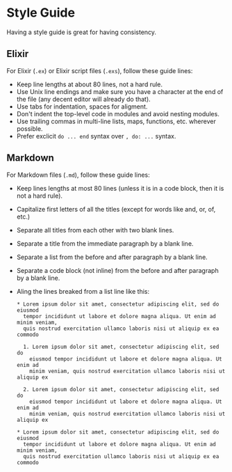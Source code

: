# Style Guide

Having a style guide is great for having consistency.


## Elixir

For Elixir (`.ex`) or Elixir script files (`.exs`), follow these guide lines:

* Keep line lengths at about 80 lines, not a hard rule.
* Use Unix line endings and make sure you have a <newline> character at the end
  of the file (any decent editor will already do that).
* Use tabs for indentation, spaces for aligment.
* Don't indent the top-level code in modules and avoid nesting modules.
* Use trailing commas in multi-line lists, maps, functions, etc. wherever
  possible.
* Prefer exclicit `do ... end` syntax over `, do: ...` syntax.


## Markdown

For Markdown files (`.md`), follow these guide lines:

* Keep lines lengths at most 80 lines (unless it is in a code block, then it is
  not a hard rule).
* Capitalize first letters of all the titles (except for words like and, or, of,
  etc.)
* Separate all titles from each other with two blank lines.
* Separate a title from the immediate paragraph by a blank line.
* Separate a list from the before and after paragraph by a blank line.
* Separate a code block (not inline) from the before and after paragraph by a
  blank line.
* Aling the lines breaked from a list line like this:

  ```
  * Lorem ipsum dolor sit amet, consectetur adipiscing elit, sed do eiusmod
    tempor incididunt ut labore et dolore magna aliqua. Ut enim ad minim veniam,
    quis nostrud exercitation ullamco laboris nisi ut aliquip ex ea commodo

    1. Lorem ipsum dolor sit amet, consectetur adipiscing elit, sed do
      eiusmod tempor incididunt ut labore et dolore magna aliqua. Ut enim ad
      minim veniam, quis nostrud exercitation ullamco laboris nisi ut aliquip ex

    2. Lorem ipsum dolor sit amet, consectetur adipiscing elit, sed do
      eiusmod tempor incididunt ut labore et dolore magna aliqua. Ut enim ad
      minim veniam, quis nostrud exercitation ullamco laboris nisi ut aliquip ex

  * Lorem ipsum dolor sit amet, consectetur adipiscing elit, sed do eiusmod
    tempor incididunt ut labore et dolore magna aliqua. Ut enim ad minim veniam,
    quis nostrud exercitation ullamco laboris nisi ut aliquip ex ea commodo
  ```
